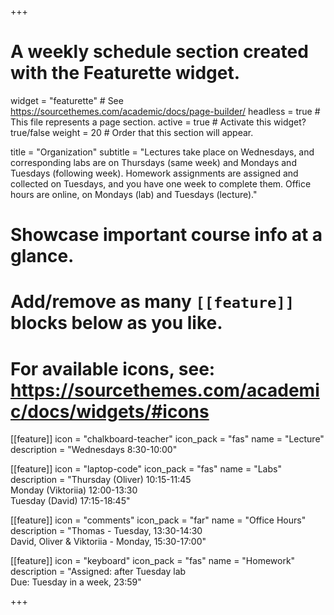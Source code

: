 +++
# A weekly schedule section created with the Featurette widget.
widget = "featurette"  # See https://sourcethemes.com/academic/docs/page-builder/
headless = true  # This file represents a page section.
active = true  # Activate this widget? true/false
weight = 20  # Order that this section will appear.

title = "Organization"
subtitle = "Lectures take place on Wednesdays, and corresponding labs are on Thursdays (same week) and Mondays and Tuesdays (following week). Homework assignments are assigned and collected on Tuesdays, and you have one week to complete them. Office hours are online, on Mondays (lab) and Tuesdays (lecture)."

# Showcase important course info at a glance.
# 
# Add/remove as many `[[feature]]` blocks below as you like.
# 
# For available icons, see: https://sourcethemes.com/academic/docs/widgets/#icons

[[feature]]
  icon = "chalkboard-teacher"
  icon_pack = "fas"
  name = "Lecture"
  description = "Wednesdays 8:30-10:00"  
  
[[feature]]
  icon = "laptop-code"
  icon_pack = "fas"
  name = "Labs"
  description = "Thursday (Oliver) 10:15-11:45 <br>Monday (Viktoriia) 12:00-13:30 <br>Tuesday (David) 17:15-18:45"  

  
[[feature]]
  icon = "comments"
  icon_pack = "far"
  name = "Office Hours"
  description = "Thomas - Tuesday, 13:30-14:30 <br>David, Oliver & Viktoriia - Monday, 15:30-17:00"  
  
[[feature]]
  icon = "keyboard"
  icon_pack = "fas"
  name = "Homework"
  description = "Assigned: after Tuesday lab <br>Due: Tuesday in a week, 23:59"
  
+++
